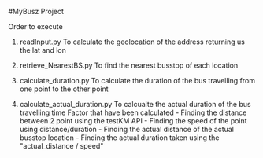 #MyBusz Project

Order to execute
1) readInput.py 
    To calculate the geolocation of the address returning us the lat and lon

2) retrieve_NearestBS.py
    To find the nearest busstop of each location

3) calculate_duration.py
    To calculate the duration of the bus travelling from one point to the other point

4) calculate_actual_duration.py
    To calcualte the actual duration of the bus travelling time
    Factor that have been calculated
        - Finding the distance between 2 point using the testKM API
        - Finding the speed of the point using distance/duration
        - Finding the actual distance of the actual busstop location
        - Finding the actual duration taken using the "actual_distance / speed"